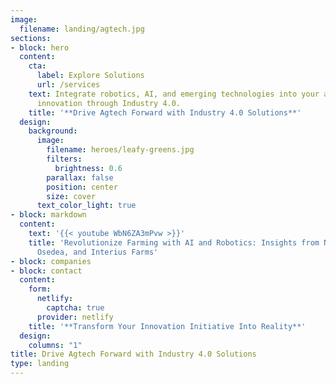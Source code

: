 ```yaml
---
image:
  filename: landing/agtech.jpg
sections:
- block: hero
  content:
    cta:
      label: Explore Solutions
      url: /services
    text: Integrate robotics, AI, and emerging technologies into your agriculture
      innovation through Industry 4.0.
    title: '**Drive Agtech Forward with Industry 4.0 Solutions**'
  design:
    background:
      image:
        filename: heroes/leafy-greens.jpg
        filters:
          brightness: 0.6
        parallax: false
        position: center
        size: cover
      text_color_light: true
- block: markdown
  content:
    text: '{{< youtube WbN6ZA3mPvw >}}'
    title: 'Revolutionize Farming with AI and Robotics: Insights from Nadeau Innovations,
      Osedea, and Interius Farms'
- block: companies
- block: contact
  content:
    form:
      netlify:
        captcha: true
      provider: netlify
    title: '**Transform Your Innovation Initiative Into Reality**'
  design:
    columns: "1"
title: Drive Agtech Forward with Industry 4.0 Solutions
type: landing
---
```

